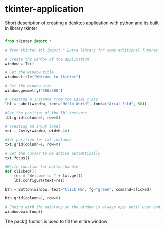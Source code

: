 # tkinter-application
Short description of creating a desktop application with python and its built in library tkinter
```python

from tkinter import *

# from tkinter.ttk import * Extra library for some additional futures

# Create the window of the application
window = Tk()

# Set the window title 
window.title("Welcome to tkinter")

# Set the window size 
window.geometry('500x300')

# Creating a instance from the Label class
lbl = Label(window, text="Hello World", font=("Arial Bold", 50))

#Set the position of the lbl instance
lbl.grid(column=0, row=0)

# Creating an input label
txt = Entry(window, width=10)

#Set position for txt instance
txt.grid(column=1, row=0)

# Set the cursor to be active automatically
txt.focus()

#Write function for button handle
def clicked():
	res = "Welcome to " + txt.get()
	lbl.configure(text=res)

btn = Button(window, text="Click Me", fg="green", command=clicked)

btn.grid(column=2, row=0)

# Ending with the mainloop so the window is always open until user ends session
window.mainloop()
```


The pack() fuction is used to fill the entire window
